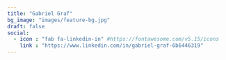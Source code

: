 ```yaml
---
title: "Gabriel Graf"
bg_image: "images/feature-bg.jpg"
draft: false
social:
  - icon : "fab fa-linkedin-in" #https://fontawesome.com/v5.15/icons
    link : "https://www.linkedin.com/in/gabriel-graf-6b6446319"
---
```

